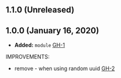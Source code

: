 ## 1.1.0 (Unreleased)
## 1.0.0 (January 16, 2020)

- **Added:** `module` [GH-1](https://github.com/terraform-alicloud-modules/terraform-alicloud-sls/pull/1)

IMPROVEMENTS:

- remove - when using random uuid [GH-2](https://github.com/terraform-alicloud-modules/terraform-alicloud-sls/pull/2)
